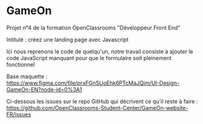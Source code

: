 # GameOn
Projet n°4 de la formation OpenClassrooms "Développeur Front End"

Intitulé : créez une landing page avec Javascript

Ici nous reprenons le code de quelqu'un, notre travail consiste à ajouter le code JavaScript manquant pour que le formulaire soit pleinement fonctionnel

Base maquette :
https://www.figma.com/file/prxFGnSUoEhk6PTcMaJQim/UI-Design-GameOn-EN?node-id=0%3A1

Ci-dessous les issues sur le repo GitHub qui décrivent ce qu'il reste à faire :
https://github.com/OpenClassrooms-Student-Center/GameOn-website-FR/issues
